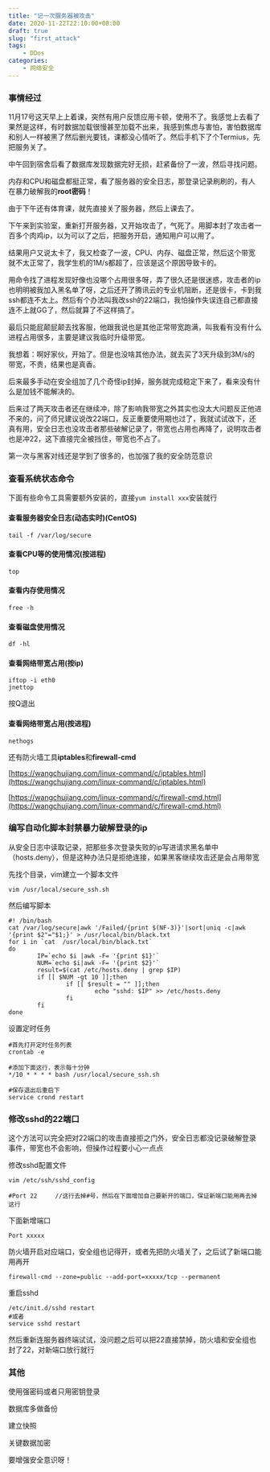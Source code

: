 ```yaml
---
title: "记一次服务器被攻击"
date: 2020-11-22T22:10:00+08:00
draft: true
slug: "first_attack"
tags:
    - DDos
categories:
    - 网络安全
---
```


### 事情经过

11月17号这天早上上着课，突然有用户反馈应用卡顿，使用不了。我感觉上去看了果然是这样，有时数据加载很慢甚至加载不出来，我感到焦虑与害怕，害怕数据库和别人一样被黑了然后删光要钱，课都没心情听了。然后手机下了个Termius，先把服务关了。

中午回到宿舍后看了数据库发现数据完好无损，赶紧备份了一波，然后寻找问题。

内存和CPU和磁盘都挺正常，看了服务器的安全日志，那登录记录刷刷的，有人在暴力破解我的**root密码**！

由于下午还有体育课，就先直接关了服务器，然后上课去了。

下午来到实验室，重新打开服务器，又开始攻击了，气死了。用脚本封了攻击者一百多个肉鸡ip，以为可以了之后，把服务开启，通知用户可以用了。

结果用户又说太卡了，我又检查了一波，CPU、内存、磁盘正常，然后这个带宽就不太正常了，我学生机的1M/s都超了，应该是这个原因导致卡的。

用命令找了进程发现好像也没哪个占用很多呀，弄了很久还是很迷惑，攻击者的ip也明明被我加入黑名单了呀，之后还开了腾讯云的专业机阻断，还是很卡，卡到我ssh都连不太上。然后有个办法叫我改ssh的22端口，我怕操作失误连自己都直接连不上就GG了，然后就算了不这样搞了。

最后只能屁颠屁颠去找客服，他跟我说也是其他正常带宽跑满，叫我看有没有什么进程占用很多，主要是建议我临时升级带宽。

我想着：啊好家伙，开始了。但是也没啥其他办法，就去买了3天升级到3M/s的带宽，不贵，结果也是真香。

后来最多手动在安全组加了几个奇怪ip封掉，服务就完成稳定下来了，看来没有什么是加钱不能解决的。

后来过了两天攻击者还在继续冲，除了影响我带宽之外其实也没太大问题反正他进不来的，问了师兄建议说改22端口，反正重要使用期也过了，我就试试改下，还真有用，安全日志也没攻击者那些破解记录了，带宽也占用也再降了，说明攻击者也是冲22，这下直接完全被挡住，带宽也不占了。

第一次与黑客对线还是学到了很多的，也加强了我的安全防范意识



### 查看系统状态命令

下面有些命令工具需要额外安装的，直接`yum install xxx`安装就行

#### 查看服务器安全日志(动态实时)(CentOS)

```shell
tail -f /var/log/secure
```

#### 查看CPU等的使用情况(按进程)

```shell
top
```

#### 查看内存使用情况

```shell
free -h
```

#### 查看磁盘使用情况

```shell
df -hl
```

#### 查看网络带宽占用(按ip)

```shell
iftop -i eth0
jnettop
```

按Q退出

#### 查看网络带宽占用(按进程)

```shell
nethogs
```

还有防火墙工具**iptables**和**firewall-cmd**

[https://wangchujiang.com/linux-command/c/iptables.html](https://wangchujiang.com/linux-command/c/iptables.html)

[https://wangchujiang.com/linux-command/c/firewall-cmd.html](https://wangchujiang.com/linux-command/c/firewall-cmd.html)



### 编写自动化脚本封禁暴力破解登录的ip

从安全日志中读取记录，把那些多次登录失败的ip写进请求黑名单中（hosts.deny），但是这种办法只是拒绝连接，如果黑客继续攻击还是会占用带宽

先找个目录，vim建立一个脚本文件

```shell
vim /usr/local/secure_ssh.sh
```

然后编写脚本

```shell
#! /bin/bash
cat /var/log/secure|awk '/Failed/{print $(NF-3)}'|sort|uniq -c|awk '{print $2"="$1;}' > /usr/local/bin/black.txt
for i in `cat  /usr/local/bin/black.txt`
do
        IP=`echo $i |awk -F= '{print $1}'`
        NUM=`echo $i|awk -F= '{print $2}'`
        result=$(cat /etc/hosts.deny | grep $IP)
        if [[ $NUM -gt 10 ]];then
                if [[ $result = "" ]];then
                        echo "sshd: $IP" >> /etc/hosts.deny
                fi
        fi
done
```

设置定时任务

```shell
#首先打开定时任务列表
crontab -e

#添加下面这行，表示每十分钟
*/10 * * * * bash /usr/local/secure_ssh.sh

#保存退出后重启下
service crond restart 
```



### 修改sshd的22端口

这个方法可以完全把对22端口的攻击直接拒之门外，安全日志都没记录破解登录事件，带宽也不会影响，但操作过程要小心一点点

修改sshd配置文件

```shell
vim /etc/ssh/sshd_config

#Port 22     //这行去掉#号，然后在下面增加自己要新开的端口，保证新端口能用再去掉这行
```

下面新增端口

```shell
Port xxxxx
```

防火墙开启对应端口，安全组也记得开，或者先把防火墙关了，之后试了新端口能用再开

```
firewall-cmd --zone=public --add-port=xxxxx/tcp --permanent
```

重启sshd

```shell
/etc/init.d/sshd restart
#或者
service sshd restart 
```

然后重新连服务器终端试试，没问题之后可以把22直接禁掉，防火墙和安全组也封了22，对新端口放行就行



### 其他

使用强密码或者只用密钥登录

数据库多做备份

建立快照

关键数据加密



要增强安全意识呀！